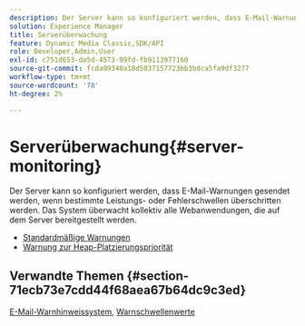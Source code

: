 ```yaml
---
description: Der Server kann so konfiguriert werden, dass E-Mail-Warnungen gesendet werden, wenn bestimmte Leistungs- oder Fehlerschwellen überschritten werden. Das System überwacht kollektiv alle Webanwendungen, die auf dem Server bereitgestellt werden.
solution: Experience Manager
title: Serverüberwachung
feature: Dynamic Media Classic,SDK/API
role: Developer,Admin,User
exl-id: c751d653-da5d-4573-99fd-fb9113977160
source-git-commit: fcda99340a18d5037157723bb3bdca5fa9df3277
workflow-type: tm+mt
source-wordcount: '78'
ht-degree: 2%

---
```


# Serverüberwachung{#server-monitoring}

Der Server kann so konfiguriert werden, dass E-Mail-Warnungen gesendet werden, wenn bestimmte Leistungs- oder Fehlerschwellen überschritten werden. Das System überwacht kollektiv alle Webanwendungen, die auf dem Server bereitgestellt werden.

* [Standardmäßige Warnungen](r-standard-alerts.md)
* [Warnung zur Heap-Platzierungspriorität](c-heap-space-priority-alert.md)

## Verwandte Themen {#section-71ecb73e7cdd44f68aea67b64dc9c3ed}

[E-Mail-Warnhinweissystem](../../../../is-api/image-serving-api-ref/c-configuration-and-administration/c-server-settings/r-monitoring-and-alerting-system.md#reference-4b604b5f8b014ecca89cf55d8ebb2d39),  [Warnschwellenwerte](../../../../is-api/image-serving-api-ref/c-configuration-and-administration/c-server-settings/r-alert-thresholds.md#reference-a77d3f92f456419a878bf18782d38922)
